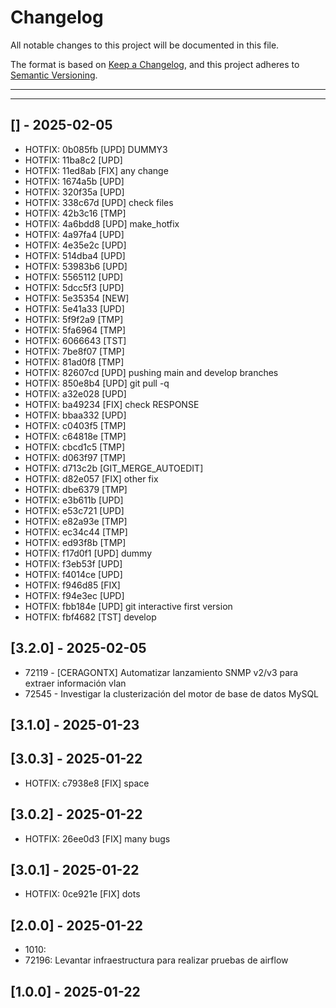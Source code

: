 # Changelog
All notable changes to this project will be documented in this file.

The format is based on [Keep a Changelog](https://keepachangelog.com/en/1.0.0/),
and this project adheres to [Semantic Versioning](https://semver.org/spec/v2.0.0.html).

---
---

## [] - 2025-02-05
- HOTFIX: 0b085fb [UPD] DUMMY3
- HOTFIX: 11ba8c2 [UPD]
- HOTFIX: 11ed8ab [FIX] any change
- HOTFIX: 1674a5b [UPD]
- HOTFIX: 320f35a [UPD]
- HOTFIX: 338c67d [UPD] check files
- HOTFIX: 42b3c16 [TMP]
- HOTFIX: 4a6bdd8 [UPD] make_hotfix
- HOTFIX: 4a97fa4 [UPD]
- HOTFIX: 4e35e2c [UPD]
- HOTFIX: 514dba4 [UPD]
- HOTFIX: 53983b6 [UPD]
- HOTFIX: 5565112 [UPD]
- HOTFIX: 5dcc5f3 [UPD]
- HOTFIX: 5e35354 [NEW]
- HOTFIX: 5e41a33 [UPD]
- HOTFIX: 5f9f2a9 [TMP]
- HOTFIX: 5fa6964 [TMP]
- HOTFIX: 6066643 [TST]
- HOTFIX: 7be8f07 [TMP]
- HOTFIX: 81ad0f8 [TMP]
- HOTFIX: 82607cd [UPD] pushing main and develop branches
- HOTFIX: 850e8b4 [UPD] git pull -q
- HOTFIX: a32e028 [UPD]
- HOTFIX: ba49234 [FIX] check RESPONSE
- HOTFIX: bbaa332 [UPD]
- HOTFIX: c0403f5 [TMP]
- HOTFIX: c64818e [TMP]
- HOTFIX: cbcd1c5 [TMP]
- HOTFIX: d063f97 [TMP]
- HOTFIX: d713c2b [GIT_MERGE_AUTOEDIT]
- HOTFIX: d82e057 [FIX] other fix
- HOTFIX: dbe6379 [TMP]
- HOTFIX: e3b611b [UPD]
- HOTFIX: e53c721 [UPD]
- HOTFIX: e82a93e [TMP]
- HOTFIX: ec34c44 [TMP]
- HOTFIX: ed93f8b [TMP]
- HOTFIX: f17d0f1 [UPD] dummy
- HOTFIX: f3eb53f [UPD]
- HOTFIX: f4014ce [UPD]
- HOTFIX: f946d85 [FIX]
- HOTFIX: f94e3ec [UPD]
- HOTFIX: fbb184e [UPD] git interactive first version
- HOTFIX: fbf4682 [TST] develop

## [3.2.0] - 2025-02-05
- 72119 - [CERAGONTX] Automatizar lanzamiento SNMP v2/v3 para extraer información vlan
- 72545 - Investigar la clusterización del motor de base de datos MySQL

## [3.1.0] - 2025-01-23

## [3.0.3] - 2025-01-22
- HOTFIX: c7938e8 [FIX] space

## [3.0.2] - 2025-01-22
- HOTFIX: 26ee0d3 [FIX]  many bugs

## [3.0.1] - 2025-01-22
- HOTFIX: 0ce921e [FIX] dots

## [2.0.0] - 2025-01-22
- 1010: 
- 72196: Levantar infraestructura para realizar pruebas de airflow

## [1.0.0] - 2025-01-22

